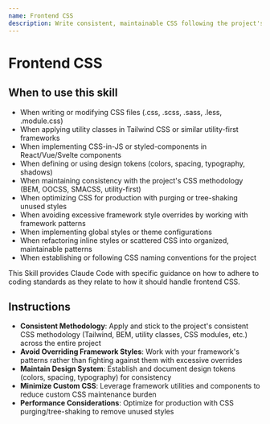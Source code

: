 ```yaml
---
name: Frontend CSS
description: Write consistent, maintainable CSS following the project's methodology (Tailwind, BEM, utility classes, CSS modules) with design system adherence and performance optimization. Use this skill when writing or modifying styles, CSS files, utility classes, CSS-in-JS, styled components, or any styling code. Apply when working with .css, .scss, .module.css files, Tailwind utility classes, styled-components, CSS modules, design tokens (colors, spacing, typography), framework-specific styling approaches, optimizing CSS for production, implementing CSS purging or tree-shaking, or avoiding style overrides. Use for any task involving visual styling, layout styling, design system implementation, or CSS organization.
---
```


# Frontend CSS

## When to use this skill

- When writing or modifying CSS files (.css, .scss, .sass, .less, .module.css)
- When applying utility classes in Tailwind CSS or similar utility-first frameworks
- When implementing CSS-in-JS or styled-components in React/Vue/Svelte components
- When defining or using design tokens (colors, spacing, typography, shadows)
- When maintaining consistency with the project's CSS methodology (BEM, OOCSS, SMACSS, utility-first)
- When optimizing CSS for production with purging or tree-shaking unused styles
- When avoiding excessive framework style overrides by working with framework patterns
- When implementing global styles or theme configurations
- When refactoring inline styles or scattered CSS into organized, maintainable patterns
- When establishing or following CSS naming conventions for the project

This Skill provides Claude Code with specific guidance on how to adhere to coding standards as they relate to how it should handle frontend CSS.

## Instructions

- **Consistent Methodology**: Apply and stick to the project's consistent CSS methodology (Tailwind, BEM, utility classes, CSS modules, etc.) across the entire project
- **Avoid Overriding Framework Styles**: Work with your framework's patterns rather than fighting against them with excessive overrides
- **Maintain Design System**: Establish and document design tokens (colors, spacing, typography) for consistency
- **Minimize Custom CSS**: Leverage framework utilities and components to reduce custom CSS maintenance burden
- **Performance Considerations**: Optimize for production with CSS purging/tree-shaking to remove unused styles
